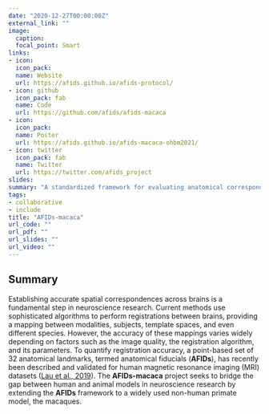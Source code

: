 ```yaml
---
date: "2020-12-27T00:00:00Z"
external_link: ""
image:
  caption:
  focal_point: Smart
links:
- icon:
  icon_pack:
  name: Website
  url: https://afids.github.io/afids-protocol/
- icon: github
  icon_pack: fab
  name: Code
  url: https://github.com/afids/afids-macaca
- icon:
  icon_pack:
  name: Poster
  url: https://afids.github.io/afids-macaca-ohbm2021/
- icon: twitter
  icon_pack: fab
  name: Twitter
  url: https://twitter.com/afids_project
slides:
summary: "A standardized framework for evaluating anatomical correspondence between primate brains"
tags:
- collaborative
- include
title: "AFIDs-macaca"
url_code: ""
url_pdf: ""
url_slides: ""
url_video: ""
---
```


## Summary
Establishing accurate spatial correspondences across brains is a fundamental step in neuroscience research. Current methods use sophisticated algorithms to perform registrations between brains, providing a mapping between modalities, subjects, template spaces, and even different species. However, the accuracy of these mappings varies widely depending on factors such as the image quality, the registration algorithm, and its parameters. To quantify registration accuracy, a point-based set of 32 anatomical landmarks, termed anatomical fiducials (**AFIDs**), has recently been described and validated for human magnetic resonance imaging (MRI) datasets ([Lau et al., 2019](https://onlinelibrary.wiley.com/doi/epdf/10.1002/hbm.24693)). The **AFIDs-macaca** project seeks to bridge the gap between human and animal models in neuroscience research by extending the **AFIDs** framework to a widely used non-human primate model, the macaques.
